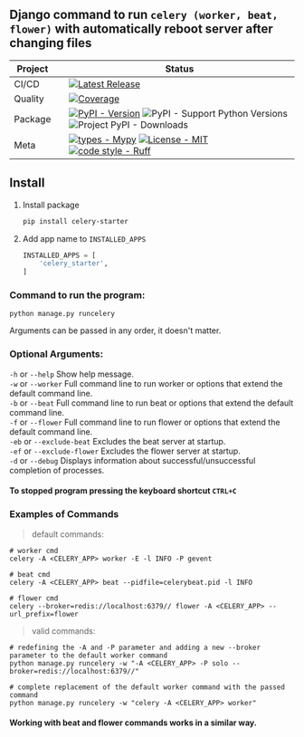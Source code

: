 ## Django command to run `celery (worker, beat, flower)` with automatically reboot server after changing files

<div align="center">

| Project   |     | Status                                                                                                                                                                                                                                                                                                                                                                                                                                                                                                                                                                                                                                                                                                                                                                                                                                                                                                                                                                                                                                                                                                                                                                                                                                                                        |
|-----------|:----|-------------------------------------------------------------------------------------------------------------------------------------------------------------------------------------------------------------------------------------------------------------------------------------------------------------------------------------------------------------------------------------------------------------------------------------------------------------------------------------------------------------------------------------------------------------------------------------------------------------------------------------------------------------------------------------------------------------------------------------------------------------------------------------------------------------------------------------------------------------------------------------------------------------------------------------------------------------------------------------------------------------------------------------------------------------------------------------------------------------------------------------------------------------------------------------------------------------------------------------------------------------------------------|
| CI/CD     |     | [![Latest Release](https://github.com/Friskes/celery-starter/actions/workflows/publish-to-pypi.yml/badge.svg)](https://github.com/Friskes/celery-starter/actions/workflows/publish-to-pypi.yml)                                                                                                                                                                                                                                                                                                                                                                                                                                                                                                                                                                                                                                                                                                                                             |
| Quality   |     | [![Coverage](https://codecov.io/github/Friskes/celery-starter/graph/badge.svg?token=vKez4Pycrc)](https://codecov.io/github/Friskes/celery-starter)                                                                                                                                                                                                                                                                                                                               |
| Package   |     | [![PyPI - Version](https://img.shields.io/pypi/v/celery-starter?labelColor=202235&color=edb641&logo=python&logoColor=edb641)](https://badge.fury.io/py/celery-starter) ![PyPI - Support Python Versions](https://img.shields.io/pypi/pyversions/celery-starter?labelColor=202235&color=edb641&logo=python&logoColor=edb641) ![Project PyPI - Downloads](https://img.shields.io/pypi/dm/celery-starter?logo=python&label=downloads&labelColor=202235&color=edb641&logoColor=edb641)                                                                                                                                                                                                                                                                                                                                                                                                                                                                                                                                                                                                                                                                                                                                                                                                                                                  |
| Meta      |     | [![types - Mypy](https://img.shields.io/badge/types-Mypy-202235.svg?logo=python&labelColor=202235&color=edb641&logoColor=edb641)](https://github.com/python/mypy) [![License - MIT](https://img.shields.io/badge/license-MIT-202235.svg?logo=python&labelColor=202235&color=edb641&logoColor=edb641)](https://spdx.org/licenses/) [![code style - Ruff](https://img.shields.io/endpoint?url=https://raw.githubusercontent.com/astral-sh/ruff/main/assets/badge/format.json&labelColor=202235)](https://github.com/astral-sh/ruff) |

</div>

## Install
1. Install package
    ```bash
    pip install celery-starter
    ```

2. Add app name to `INSTALLED_APPS`
    ```python
    INSTALLED_APPS = [
        'celery_starter',
    ]
    ```

### Command to run the program:
```
python manage.py runcelery
```

Arguments can be passed in any order, it doesn't matter.

### Optional Arguments:
`-h` or `--help` Show help message.<br/>
`-w` or `--worker` Full command line to run worker or options that extend the default command line.<br/>
`-b` or `--beat` Full command line to run beat or options that extend the default command line.<br/>
`-f` or `--flower` Full command line to run flower or options that extend the default command line.<br/>
`-eb` or `--exclude-beat` Excludes the beat server at startup.<br/>
`-ef` or `--exclude-flower` Excludes the flower server at startup.<br/>
`-d` or `--debug` Displays information about successful/unsuccessful completion of processes.<br/>

#### To stopped program pressing the keyboard shortcut `CTRL+C`

### Examples of Commands
> default commands:

```shell
# worker cmd
celery -A <CELERY_APP> worker -E -l INFO -P gevent

# beat cmd
celery -A <CELERY_APP> beat --pidfile=celerybeat.pid -l INFO

# flower cmd
celery --broker=redis://localhost:6379// flower -A <CELERY_APP> --url_prefix=flower
```

> valid commands:
```shell
# redefining the -A and -P parameter and adding a new --broker parameter to the default worker command
python manage.py runcelery -w "-A <CELERY_APP> -P solo --broker=redis://localhost:6379//"

# complete replacement of the default worker command with the passed command
python manage.py runcelery -w "celery -A <CELERY_APP> worker"
```

#### Working with beat and flower commands works in a similar way.
